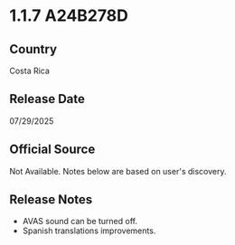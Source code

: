 # 1.1.7 A24B278D

## Country
Costa Rica

## Release Date
07/29/2025

## Official Source
Not Available. Notes below are based on user's discovery.

## Release Notes
- AVAS sound can be turned off.<br>
- Spanish translations improvements.<br>